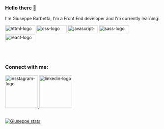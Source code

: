 ### Hello there 👋

I'm Giuseppe Barbetta, I'm a Front End developer and I'm currently learning:
<br>

<section display="block" line-height="35px">
  <img width="98px" height="26px" src="https://img.shields.io/badge/HTML5-E34F26?style=for-the-badge&logo=html5&logoColor=white" alt="httml-logo">
  <img width="98px" height="26px" src="https://img.shields.io/badge/CSS3-1572B6?style=for-the-badge&logo=css3&logoColor=white" alt="css-logo">
  <img width="98px" height="26px" src="https://img.shields.io/badge/JavaScript-F7DF1E?style=for-the-badge&logo=javascript&logoColor=black" alt="javascript-logo">
  <img width="98px" height="26px" src="https://img.shields.io/badge/Sass-CC6699?style=for-the-badge&logo=sass&logoColor=white" alt="sass-logo">
  <img width="98px" height="26px" src="https://img.shields.io/badge/React-20232A?style=for-the-badge&logo=react&logoColor=61DAFB" alt="react-logo">

<br><br>
<strong><h3>Connect with me:</h3></strong>
<a href="https://www.instagram.com/eusougiu_">
  <img width="107px" src="https://img.shields.io/badge/Instagram-E4405F?style=for-the-badge&logo=instagram&logoColor=white" alt="insstagram-logo">
</a>
<a href="#inserirMeuLindkedin">
  <img width="107px" src="https://img.shields.io/badge/LinkedIn-0077B5?style=for-the-badge&logo=linkedin&logoColor=white" alt="linkedin-logo">
</a>
<br><br>

[![Giuseppe stats](https://github-readme-stats.vercel.app/api?username=giuseppebarbetta&show_icons=true&theme=tokyonight)](https://github.com/anuraghazra/github-readme-stats)
